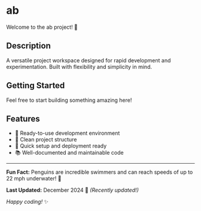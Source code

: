 # ab

Welcome to the ab project! 🚀

## Description

A versatile project workspace designed for rapid development and experimentation. Built with flexibility and simplicity in mind.

## Getting Started

Feel free to start building something amazing here!

## Features

- 🔧 Ready-to-use development environment
- 📁 Clean project structure
- 🚀 Quick setup and deployment ready
- 📚 Well-documented and maintainable code

---

**Fun Fact:** Penguins are incredible swimmers and can reach speeds of up to 22 mph underwater! 🐧

**Last Updated:** December 2024 📅 _(Recently updated!)_

*Happy coding!* ✨
